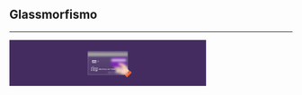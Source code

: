 ## Glassmorfismo

<hr>

<img src="glassmorphism-credit-card/assets/web.png" width="350" align="center">
